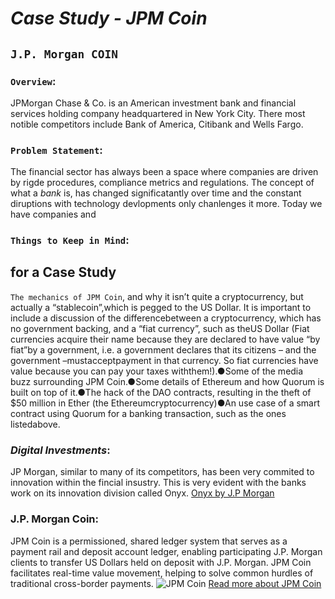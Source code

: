 # **_Case Study - JPM Coin_**
##  **`J.P. Morgan COIN`**

### `Overview`:
JPMorgan Chase & Co. is an American investment bank and financial services holding company headquartered in New York City. There most notible competitors include Bank of America, Citibank and Wells Fargo.

### `Problem Statement`:
The financial sector has always been a space where companies are driven by rigde procedures, compliance metrics and regulations. The concept of what a *bank* is, has changed significatantly over time and the constant diruptions with technology devlopments only chanlenges it more. Today we have companies and 

### `Things to Keep in Mind`: 
for a Case Study
---
`The mechanics of JPM Coin`,
 and why it isn’t quite a cryptocurrency, but actually a “stablecoin”,which is pegged to the US Dollar. It is important to include a discussion of the differencebetween a cryptocurrency, which has no government backing, and a “fiat currency”, such as theUS Dollar (Fiat currencies acquire their name because they are declared to have value “by fiat”by a government, i.e. a government declares that its citizens – and the government – ​must​acceptpayment in that currency. So fiat currencies have value because you can pay your taxes withthem!).●Some of the media buzz surrounding JPM Coin.●Some details of Ethereum and how Quorum is built on top of it.●The hack of the DAO contracts, resulting in the theft of $50 million in Ether (the Ethereumcryptocurrency)●An use case of a smart contract using Quorum for a banking transaction, such as the ones listedabove.


### *Digital Investments*:
JP Morgan, similar to many of its competitors, has been very commited to innovation within the fincial insustry. This is very evident with the banks work on its innovation division called Onyx.
[Onyx by J.P Morgan](https://www.jpmorgan.com/onyx/index)

### J.P. Morgan Coin:
JPM Coin is a permissioned, shared ledger system that serves as a payment rail and deposit account ledger, enabling participating J.P. Morgan clients to transfer US Dollars held on deposit with J.P. Morgan. JPM Coin facilitates real-time value movement, helping to solve common hurdles of traditional cross-border payments. 
![JPM Coin](https://pbs.twimg.com/media/Etz5U_xVcAQVc0_.jpg)
[Read more about JPM Coin](https://www.jpmorgan.com/solutions/cib/news/digital-coin-payments)
